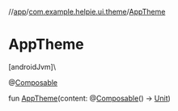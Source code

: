 //[app](../../index.md)/[com.example.helpie.ui.theme](index.md)/[AppTheme](-app-theme.md)

# AppTheme

[androidJvm]\

@[Composable](https://developer.android.com/reference/kotlin/androidx/compose/runtime/Composable.html)

fun [AppTheme](-app-theme.md)(content: @[Composable](https://developer.android.com/reference/kotlin/androidx/compose/runtime/Composable.html)() -&gt; [Unit](https://kotlinlang.org/api/latest/jvm/stdlib/kotlin/-unit/index.html))
